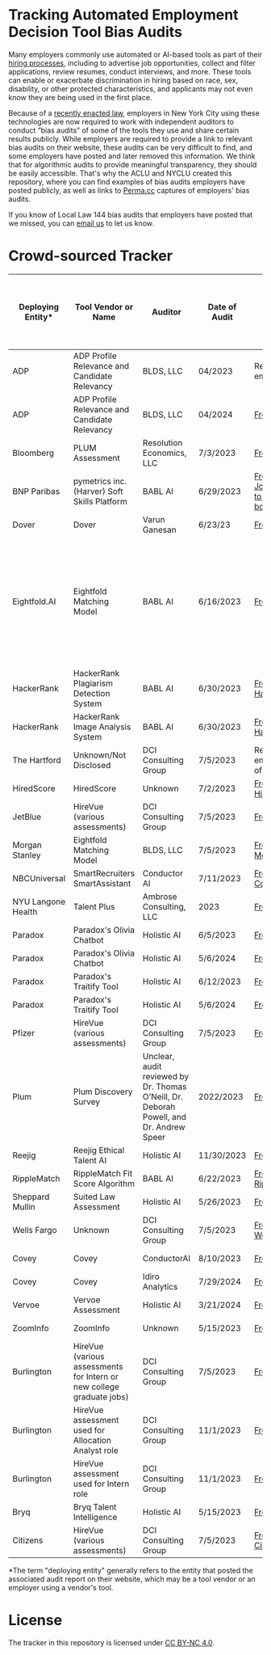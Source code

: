 # Tracking Automated Employment Decision Tool Bias Audits

Many employers commonly use automated or AI-based tools as part of their [hiring processes](https://www.aclu.org/know-your-rights/know-your-digital-rights-digital-discrimination-in-hiring), including to advertise job opportunities, collect and filter applications, review resumes, conduct interviews, and more. These tools can enable or exacerbate discrimination in hiring based on race, sex, disability, or other protected characteristics, and applicants may not even know they are being used in the first place. 

Because of a [recently enacted law](https://www.nyc.gov/site/dca/about/automated-employment-decision-tools.page), employers in New York City using these technologies are now required to work with independent auditors to conduct “bias audits” of some of the tools they use and share certain results publicly. While employers are required to provide a link to relevant bias audits on their website, these audits can be very difficult to find, and some employers have posted and later removed this information. We think that for algorithmic audits to provide meaningful transparency, they should be easily accessible. That's why the ACLU and NYCLU created this repository, where you can find examples of bias audits employers have posted publicly, as well as links to [Perma.cc](https://perma.cc/) captures of employers' bias audits. 

If you know of Local Law 144 bias audits that employers have posted that we missed, you can [email us](mailto:analytics_inquiry@aclu.org) to let us know.

# Crowd-sourced Tracker

| Deploying Entity* | Tool Vendor or Name |  Auditor | Date of Audit | Original | Perma.cc Capture | Other Entities That Have Posted the Audit | 
| ----------------- | ----------- | ------------- |-------------- | --------- | -------------------- | -------------------- |
| ADP | ADP Profile Relevance and Candidate Relevancy | BLDS, LLC | 04/2023 | Removed from employer website | [Capture from 11/06/23](https://perma.cc/KF5Y-5XY7) | |
| ADP | ADP Profile Relevance and Candidate Relevancy | BLDS, LLC | 04/2024 | [From ADP.com](https://www.adp.com/-/media/adp/no-cache/candidate-relevancy/candidate-relevancy-faq.pdf?) | [Capture from 7/31/24](https://perma.cc/XFY4-BPSC) | | 
| Bloomberg | PLUM Assessment | Resolution Economics, LLC | 7/3/2023 | [From CDN](https://assets.bbhub.io/company/sites/51/2023/07/20230703-BLP-Bias-Audit-for-AEDT.pdf) | [Capture from 11/03/23](https://perma.cc/2EMX-WNYU) | |
| BNP Paribas | pymetrics inc. (Harver) Soft Skills Platform | BABL AI | 6/29/2023 | [From BNP Paribas Job Posting (see link to bias audit at the bottom of the page)](https://bnppus.tal.net/vx/lang-en-GB/mobile-0/appcentre-1/brand-7/xf-e678f51d2aa2/candidate/so/pm/1/pl/2/opp/809-2024-Full-Time-Analyst-CIB-Functions-Change-and-Solutions-Internal-Consulting/en-GB) | [Capture from 1/03/24](https://perma.cc/9KAQ-QXC3) |  |
| Dover | Dover | Varun Ganesan | 6/23/23 | [From CDN](https://cdn.dover.io/compliance/Dover%20-%20Audit_Result.pdf) | [Capture from 11/03/23](https://perma.cc/C4E7-XP63) | |
| Eightfold.AI | Eightfold Matching Model | BABL AI | 6/16/2023                | [From Eightfold.AI](https://eightfold.ai/nyc-eightfold-matching-model/)         | <ul><li>[Capture of summary page from 11/02/23](https://perma.cc/TU38-FW6U)</li><li>[Capture of bias audit from 11/02/23](https://perma.cc/3JGK-7H76)</li></ul> | |
| HackerRank  | HackerRank Plagiarism Detection System | BABL AI |  6/30/2023 | [From HackerRank.com](https://support.hackerrank.com/hc/en-us/articles/18060171781523-Summary-of-Bias-Audit-Results-of-the-HackerRank-s-Plagiarism-Detection-System-for-New-York-City-s-Local-Law-144) | [Capture from 11/02/23](https://perma.cc/V5D7-42ZK) | |
| HackerRank | HackerRank Image Analysis System | BABL AI | 6/30/2023 | [From HackerRank.com](https://support.hackerrank.com/hc/en-us/articles/18059959675539-Summary-of-Bias-Audit-Results-HackerRank-s-Image-Analysis-System-) | [Capture from 11/02/23](https://perma.cc/7XQ4-UXLE) | |
| The Hartford | Unknown/Not Disclosed      | DCI Consulting Group | 7/5/2023 | Removed from employer website as of 11/02/23| [Capture from 8/11/23](https://perma.cc/562P-52U4) | |
| HiredScore  | HiredScore    | Unknown | 7/2/2023                | [From HiredScore.com](https://www.hiredscore.com/nyc-legal-law) | [Capture from 11/02/23](https://perma.cc/96ZU-U5DE) | |
| JetBlue | HireVue (various assessments) | DCI Consulting Group | 7/5/2023 | [From JetBlue.com](https://www.jetblue.com/legal/airport-operations-bias-audit) | [Capture from 11/06/23](https://perma.cc/6Z94-QW5E) | |
| Morgan Stanley | Eightfold Matching Model | BLDS, LLC | 7/5/2023 | [From MorganStanley.com](https://www.morganstanley.com/content/dam/msdotcom/en/disclaimers/MORGAN-STANLEY-BIAS-AUDIT-REPORT-07052023brs.pdf) | [Capture from 11/03/23](https://perma.cc/J844-MEBQ) | |
| NBCUniversal | SmartRecruiters SmartAssistant | Conductor AI | 7/11/2023 | [From ConductorAI.co](https://www.conductorai.co/nyc-144-audits/smartassistant) | [Capture from 11/03/23](https://perma.cc/YZ8T-CK5M) | [AdTalem](https://careers.adtalem.com/aedt-notice)|
| NYU Langone Health | Talent Plus | Ambrose Consulting, LLC | 2023 | [From CDN](https://cdn-static.findly.com/wp-content/uploads/sites/641/2023/06/29155721/2023-Audit-Results-002.pdf) | [Capture from 1/03/24](https://perma.cc/83UA-BVJ9) | |
| Paradox | Paradox's Olivia Chatbot | Holistic AI | 6/5/2023 | [From Paradox.AI](https://trust.holisticai.com/nyc-bias-audit/eyJjbGllbnRJZCI6InBhcmFkb3gtcWpkbGEiLCJlbnRpdHlJZCI6IjMwODRmNjdmLTE0ZjEtNDM1Yy04ZmJiLTQyNDQ2ZWUwYzM4ZCIsInN5c3RlbUlkIjoiMzA4NGY2N2YtMTRmMS00MzVjLThmYmItNDI0NDZlZTBjMzhkIn0) | [Capture from 11/02/23](https://perma.cc/CSA8-S2RC) | |
| Paradox | Paradox's Olivia Chatbot | Holistic AI | 5/6/2024 | [From Paradox.AI](https://trust.holisticai.com/nyc-bias-audit/eyJjbGllbnRJZCI6InBhcmFkb3gtcWpkbGEiLCJlbnRpdHlJZCI6IjU2MWM5MjZiLWQ5MzYtNGZlNy1iM2U2LThjZDEzZDcyY2ExOCIsInN5c3RlbUlkIjoiNTYxYzkyNmItZDkzNi00ZmU3LWIzZTYtOGNkMTNkNzJjYTE4In0) | [Capture from 9/12/24](https://perma.cc/5B5L-EBNB) | |
| Paradox | Paradox's Traitify Tool | Holistic AI | 6/12/2023 | [From Paradox.AI](https://trust.holisticai.com/nyc-bias-audit/eyJjbGllbnRJZCI6InBhcmFkb3gtcWpkbGEiLCJlbnRpdHlJZCI6Ijk5MjA2OTA1LThiZGUtNDlhNy1iODhjLWM3NWZmYjkxZDk2YiIsInN5c3RlbUlkIjoiOTkyMDY5MDUtOGJkZS00OWE3LWI4OGMtYzc1ZmZiOTFkOTZiIn0) | [Capture from 11/02/23](https://perma.cc/SK87-ZFY5) | |
| Paradox | Paradox's Traitify Tool | Holistic AI | 5/6/2024 | [From Paradox.AI](https://trust.holisticai.com/nyc-bias-audit/eyJjbGllbnRJZCI6InBhcmFkb3gtcWpkbGEiLCJlbnRpdHlJZCI6IjAwZmM3MzM2LTU2NmQtNGU5NS1iNDQ4LWMyOTM0ZjgzMjM3OCIsInN5c3RlbUlkIjoiMDBmYzczMzYtNTY2ZC00ZTk1LWI0NDgtYzI5MzRmODMyMzc4In0) | [Capture from 9/12/24](https://perma.cc/PXS8-T78A) | |
| Pfizer | HireVue (various assessments) | DCI Consulting Group | 7/5/2023 | [From CDN](https://cdn.pfizer.com/pfizercom/2023-09/HireVue%202023%20Bias%20Report_2023Aug14.pdf) | [Capture from 11/03/23](https://perma.cc/4EQP-MLYA) | |
| Plum | Plum Discovery Survey | Unclear, audit reviewed by Dr. Thomas O’Neill, Dr. Deborah Powell, and Dr. Andrew Speer | 2022/2023 | [From help.plum.io](https://help.plum.io/hc/en-us/articles/8809252453531-Plum-and-Auditing-for-Bias) | [Capture of executive summary from 1/03/24](https://perma.cc/955M-P4EU) | |
| Reejig | Reejig Ethical Talent AI | Holistic AI | 11/30/2023 | [From Reejig.com](https://www.reejig.com/ethical-talent-ai-audit-results) | [Capture from 1/03/24](https://perma.cc/MTD7-NTLM) | |
| RippleMatch | RippleMatch Fit Score Algorithm | BABL AI | 6/22/2023 | [From Ripplematch.com](https://ripplematch.com/wp-content/uploads/2023/06/RippleMatch-Fit-Score-Algorithm-%E2%80%93-Public-Summary.pdf) | [Capture from 11/03/23](https://perma.cc/BXW6-7EMA) | |
| Sheppard Mullin | Suited Law Assessment | Holistic AI | 5/26/2023 | [From WellSuited](https://wellsuited.notion.site/Audit-Results-c01787a838974d53ae93e8ab5cbee291) | [Capture from 11/02/23](https://perma.cc/8MA2-P6VB) | |
| Wells Fargo | Unknown | DCI Consulting Group | 7/5/2023 | [From WellsFargoJobs.com](https://www.wellsfargojobs.com/media/afddvztf/teller-impact-ratio-analysis.pdf) | [Capture from 11/03/23](https://perma.cc/D7SW-K7WQ) | |
| Covey | Covey | ConductorAI | 8/10/2023 | [From getcovey.com](https://getcovey.com/nyc-local-law-144) | [Capture from 9/12/24]([https://perma.cc/WMG2-N8HH](https://getcovey.com/nyc-local-law-144)) |  |
| Covey | Covey | Idiro Analytics | 7/29/2024 | [From getcovey.com](https://getcovey.com/nyc-local-law-144) | [Capture from 2/1/24](https://perma.cc/WMG2-N8HH) | [Vannevar Labs](https://perma.cc/B4V6-QAMP) |
| Vervoe | Vervoe Assessment | Holistic AI | 3/21/2024 | [From vervoe.com](https://vervoe.com/ai-bias-audit-results/) | [Capture from 4/24/24](https://perma.cc/2G85-KUSG) |  |
| ZoomInfo | ZoomInfo | Unknown | 5/15/2023 | [From ZoomInfo.com](https://www.zoominfo.com/legal/nyc-local-law-144-notice) | [Capture from 4/24/24](https://perma.cc/YHV4-XVFC) | |
| Burlington | HireVue (various assessments for Intern or new college graduate jobs) | DCI Consulting Group | 7/5/2023 | [From CDN](https://dn9tckvz2rpxv.cloudfront.net/burlington/pdf/AI%20audit%20for%20EC.pdf) | [Capture from 4/24/24](https://perma.cc/9BK7-X4UB) |
| Burlington | HireVue assessment used for Allocation Analyst role | DCI Consulting Group | 11/1/2023 | [From CDN](https://dn9tckvz2rpxv.cloudfront.net/burlington/pdf/NYC%20Audit%20AA.pdf) | [Capture from 4/24/24](https://perma.cc/VL7X-5T5L) |
| Burlington | HireVue assessment used for Intern role | DCI Consulting Group | 11/1/2023 | [From CDN](https://dn9tckvz2rpxv.cloudfront.net/burlington/pdf/NYC%20Audit%20Intern.pdf) | [Capture from 4/24/24](https://perma.cc/LA9R-UYXP) | |
| Bryq | Bryq Talent Intelligence | Holistic AI | 5/15/2023 | [From CDN](https://framerusercontent.com/assets/VJW6JIM9p7ZG7H3gbRthHc3UFM.pdf) | [Capture from 4/24/24](https://perma.cc/NNR6-9DW3) | |
| Citizens | HireVue (various assessments) | DCI Consulting Group | 7/5/2023 | [From CitizensBank.com](https://jobs.citizensbank.com/Annual-AI-Bias-Audit) | [Capture from 7/10/24](https://perma.cc/GD69-APXU) | | 

*The term "deploying entity" generally refers to the entity that posted the associated audit report on their website, which may be a tool vendor or an employer using a vendor's tool. 

# License

The tracker in this repository is licensed under [CC BY-NC 4.0](http://creativecommons.org/licenses/by-nc/4.0/).
